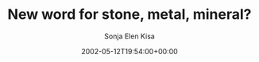 ---
title: 'New word for stone, metal, mineral?'
posts: 1
hash: 't25'
author: 'Sonja Elen Kisa'
date: 2002-05-12T19:54:00+00:00
sources:
  - http://forums.tokipona.org/viewtopic.php%3Ft=25.html
---